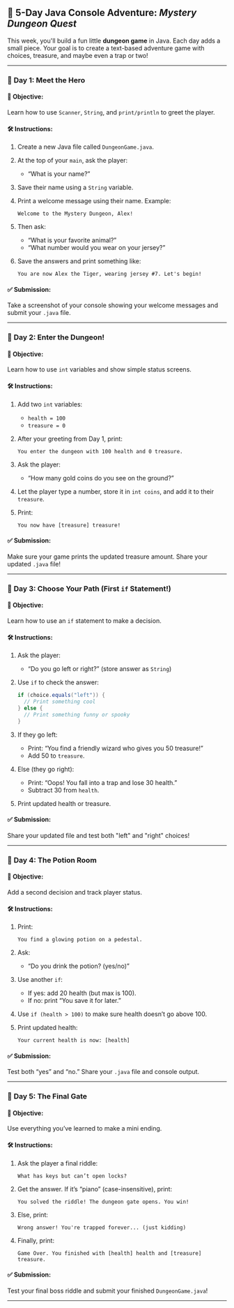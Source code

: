 ## 🧭 5-Day Java Console Adventure: *Mystery Dungeon Quest*

This week, you'll build a fun little **dungeon game** in Java. Each day adds a small piece. Your goal is to create a text-based adventure game with choices, treasure, and maybe even a trap or two!

---

### 📅 **Day 1: Meet the Hero**

#### 🎯 Objective:

Learn how to use `Scanner`, `String`, and `print/println` to greet the player.

#### 🛠 Instructions:

1. Create a new Java file called `DungeonGame.java`.

2. At the top of your `main`, ask the player:

   * “What is your name?”

3. Save their name using a `String` variable.

4. Print a welcome message using their name. Example:

   ```
   Welcome to the Mystery Dungeon, Alex!
   ```

5. Then ask:

   * “What is your favorite animal?”
   * “What number would you wear on your jersey?”

6. Save the answers and print something like:

   ```
   You are now Alex the Tiger, wearing jersey #7. Let's begin!
   ```

#### ✅ Submission:

Take a screenshot of your console showing your welcome messages and submit your `.java` file.

---

### 📅 **Day 2: Enter the Dungeon!**

#### 🎯 Objective:

Learn how to use `int` variables and show simple status screens.

#### 🛠 Instructions:

1. Add two `int` variables:

   * `health = 100`
   * `treasure = 0`

2. After your greeting from Day 1, print:

   ```
   You enter the dungeon with 100 health and 0 treasure.
   ```

3. Ask the player:

   * “How many gold coins do you see on the ground?”

4. Let the player type a number, store it in `int coins`, and add it to their `treasure`.

5. Print:

   ```
   You now have [treasure] treasure!
   ```

#### ✅ Submission:

Make sure your game prints the updated treasure amount. Share your updated `.java` file!

---

### 📅 **Day 3: Choose Your Path (First `if` Statement!)**

#### 🎯 Objective:

Learn how to use an `if` statement to make a decision.

#### 🛠 Instructions:

1. Ask the player:

   * “Do you go left or right?” (store answer as `String`)

2. Use `if` to check the answer:

   ```java
   if (choice.equals("left")) {
     // Print something cool
   } else {
     // Print something funny or spooky
   }
   ```

3. If they go left:

   * Print: “You find a friendly wizard who gives you 50 treasure!”
   * Add 50 to `treasure`.

4. Else (they go right):

   * Print: “Oops! You fall into a trap and lose 30 health.”
   * Subtract 30 from `health`.

5. Print updated health or treasure.

#### ✅ Submission:

Share your updated file and test both "left" and "right" choices!

---

### 📅 **Day 4: The Potion Room**

#### 🎯 Objective:

Add a second decision and track player status.

#### 🛠 Instructions:

1. Print:

   ```
   You find a glowing potion on a pedestal.
   ```

2. Ask:

   * “Do you drink the potion? (yes/no)”

3. Use another `if`:

   * If yes: add 20 health (but max is 100).
   * If no: print “You save it for later.”

4. Use `if (health > 100)` to make sure health doesn’t go above 100.

5. Print updated health:

   ```
   Your current health is now: [health]
   ```

#### ✅ Submission:

Test both “yes” and “no.” Share your `.java` file and console output.

---

### 📅 **Day 5: The Final Gate**

#### 🎯 Objective:

Use everything you’ve learned to make a mini ending.

#### 🛠 Instructions:

1. Ask the player a final riddle:

   ```
   What has keys but can’t open locks?
   ```

2. Get the answer. If it’s “piano” (case-insensitive), print:

   ```
   You solved the riddle! The dungeon gate opens. You win!
   ```

3. Else, print:

   ```
   Wrong answer! You're trapped forever... (just kidding)
   ```

4. Finally, print:

   ```
   Game Over. You finished with [health] health and [treasure] treasure.
   ```

#### ✅ Submission:

Test your final boss riddle and submit your finished `DungeonGame.java`!

---
